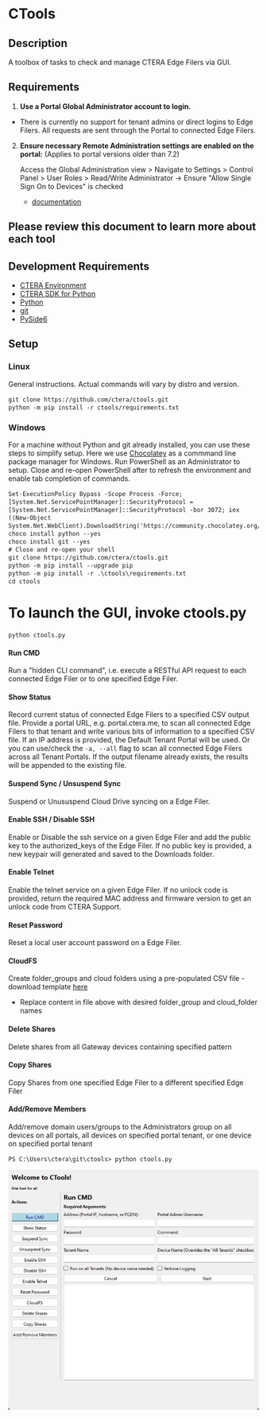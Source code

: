 # CTools

## Description

A toolbox of tasks to check and manage CTERA Edge Filers via GUI.

## Requirements

1. **Use a Portal Global Administrator account to login.**

- There is currently no support for tenant admins or direct logins to Edge Filers. All requests are sent through the Portal to connected Edge Filers.

2. **Ensure necessary Remote Administration settings are enabled on the portal:** (Applies to portal versions older than 7.2)

    Access the Global Administration view > Navigate to Settings > Control Panel > User Roles > Read/Write Administrator -> Ensure "Allow Single Sign On to Devices" is checked

    - [documentation](https://kb.ctera.com/v1/docs/en/customizing-administrator-roles-1?highlight=Allow%20Single%20Sign%20On%20to%20Devices) 

## Please review this document to learn more about each tool

## Development Requirements

- [CTERA Environment](https://www.ctera.com/)
- [CTERA SDK for Python](https://github.com/ctera/ctera-python-sdk)
- [Python](https://www.python.org/downloads/)
- [git](https://git-scm.com/)
- [PySide6](https://pypi.org/project/PySide6/)

## Setup

### Linux

General instructions. Actual commands will vary by distro and version.
```
git clone https://github.com/ctera/ctools.git
python -m pip install -r ctools/requirements.txt
```

### Windows

For a machine without Python and git already installed, you can use these steps to simplify setup.
Here we use [Chocolatey](https://chocolatey.org/) as a commmand line package manager for Windows.
Run PowerShell as an Administrator to setup. Close and re-open PowerShell
after to refresh the environment and enable tab completion of commands.

```
Set-ExecutionPolicy Bypass -Scope Process -Force; [System.Net.ServicePointManager]::SecurityProtocol = [System.Net.ServicePointManager]::SecurityProtocol -bor 3072; iex ((New-Object System.Net.WebClient).DownloadString('https://community.chocolatey.org/install.ps1'))
choco install python --yes
choco install git --yes
# Close and re-open your shell
git clone https://github.com/ctera/ctools.git
python -m pip install --upgrade pip
python -m pip install -r .\ctools\requirements.txt
cd ctools
```

# To launch the GUI, invoke ctools.py
```
python ctools.py
```

#### Run CMD 

Run a "hidden CLI command", i.e. execute a RESTful API request to each connected Edge Filer or to one specified Edge Filer.

#### Show Status

Record current status of connected Edge Filers to a specified CSV output file.
Provide a portal URL, e.g. portal.ctera.me, to scan all connected Edge Filers to that tenant and write various bits of
information to a specified CSV file.
If an IP address is provided, the Default Tenant Portal will be used.
Or you can use/check the `-a, --all` flag to scan all connected Edge Filers across all Tenant Portals.
If the output filename already exists, the results will be appended to the existing file.

#### Suspend Sync / Unsuspend Sync

Suspend or Unususpend Cloud Drive syncing on a Edge Filer.

#### Enable SSH / Disable SSH

Enable or Disable the ssh service on a given Edge Filer and add the public key to the authorized_keys of the Edge Filer.
If no public key is provided, a new keypair will generated and saved to the Downloads folder.

#### Enable Telnet

Enable the telnet service on a given Edge Filer. If no unlock code is provided, return the required MAC address
and firmware version to get an unlock code from CTERA Support.

#### Reset Password
Reset a local user account password on a Edge Filer.

#### CloudFS
Create folder_groups and cloud folders using a pre-populated CSV file - download template [here](./templates/cloud_fs.csv)
- Replace content in file above with desired folder_group and cloud_folder names

#### Delete Shares
Delete shares from all Gateway devices containing specified pattern

#### Copy Shares
Copy Shares from one specified Edge Filer to a different specified Edge Filer

#### Add/Remove Members
Add/remove domain users/groups to the Administrators group on all devices on all portals, all devices on specified portal tenant, or one device on specified portal tenant

```
PS C:\Users\ctera\git\ctools> python ctools.py
```
![ctools GUI screenshot](./images/screenshot-ctools-gui.jpg)
